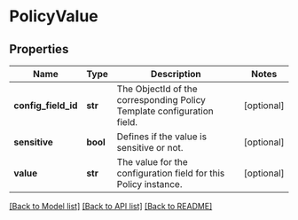 # PolicyValue

## Properties
Name | Type | Description | Notes
------------ | ------------- | ------------- | -------------
**config_field_id** | **str** | The ObjectId of the corresponding Policy Template configuration field. | [optional] 
**sensitive** | **bool** | Defines if the value is sensitive or not. | [optional] 
**value** | **str** | The value for the configuration field for this Policy instance. | [optional] 

[[Back to Model list]](../README.md#documentation-for-models) [[Back to API list]](../README.md#documentation-for-api-endpoints) [[Back to README]](../README.md)

